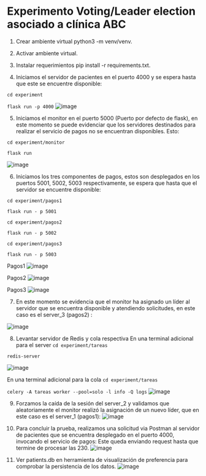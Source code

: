 # Experimento Voting/Leader election asociado a clínica ABC

1. Crear ambiente virtual python3 -m venv/venv.
2. Activar ambiente virtual.
3. Instalar requerimientos pip install -r requirements.txt. 

4. Iniciamos el servidor de pacientes en el puerto 4000 y se espera hasta que este se encuentre disponible: 

```cd experiment```

```flask run -p 4000```
![image](https://user-images.githubusercontent.com/64280930/132992552-9a523439-3005-41ec-8a3d-3fb3040a30f3.png)

	 

5. Iniciamos el monitor en el puerto 5000 (Puerto por defecto de flask), en este momento se puede evidenciar que los servidores destinados para realizar el servicio de pagos no se encuentran disponibles. Esto: 

```cd experiment/monitor```

```flask run```

![image](https://user-images.githubusercontent.com/64280930/132992740-faac9506-bcbd-4521-a916-c6736e98cfb3.png)



6. Iniciamos los tres componentes de pagos, estos son desplegados en los puertos 5001, 5002, 5003 respectivamente, se espera que hasta que el servidor se encuentre disponible: 

```cd experiment/pagos1```

```flask run - p 5001```


```cd experiment/pagos2```

```flask run - p 5002```


```cd experiment/pagos3```

```flask run - p 5003```

Pagos1 
![image](https://user-images.githubusercontent.com/64280930/132992831-ef210b61-67b3-4d8c-8589-599ed72d4434.png)

Pagos2 
![image](https://user-images.githubusercontent.com/64280930/132992851-e1a6deb0-cfc3-41c1-bdb1-ae137a386c6f.png)
 
Pagos3 
![image](https://user-images.githubusercontent.com/64280930/132992865-74bfe3b8-694d-43e4-bb73-df9c96f431a6.png)

 
7. En este momento se evidencia que el monitor ha asignado un líder al servidor que se encuentra disponible y atendiendo solicitudes, en este caso es el server_3 (pagos2) :  

 ![image](https://user-images.githubusercontent.com/64280930/132992905-8963566b-b148-42fe-b563-23e11f192472.png)

8. Levantar servidor de Redis y cola respectiva 
En una terminal adicional para el server
```cd experiment/tareas```

```redis-server```

![image](https://user-images.githubusercontent.com/64280930/132993136-1fad36bf-8c33-4d7d-9214-6077a0653ca6.png)

En una terminal adicional para la cola
```cd experiment/tareas```

```celery -A tareas worker --pool=solo -l info -Q logs```
![image](https://user-images.githubusercontent.com/64280930/132993167-e2c034b9-f795-4184-9e29-bff5498b0677.png) 

9. Forzamos la caída de la sesión del server_2 y validamos que aleatoriamente el monitor realizó la asignación de un nuevo líder, que en este caso es el server_1 (pagos1): 
![image](https://user-images.githubusercontent.com/64280930/132993019-4d7a5e2e-a1c3-4fa9-8c57-83dcdd78ed18.png)

10. Para concluir la prueba, realizamos una solicitud via Postman al servidor de pacientes que se encuentra desplegado en el puerto 4000,  invocando el servicio de pagos: Este queda enviando request hasta que termine de procesar las 230. 
 ![image](https://user-images.githubusercontent.com/64280930/132993054-869a3d7f-729b-4bfb-b57d-761b91fd16fa.png)

11. Ver patients.db en herramienta de visualización de preferencia para comprobar la persistencia de los datos.
![image](https://user-images.githubusercontent.com/64280930/132993103-1bc4dc7c-2450-4032-a221-f5c10dfb4bf3.png)


 
